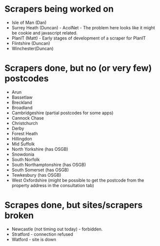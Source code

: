 # Scrapers being worked on #

  * Isle of Man (Dan)
  * Surrey Heath (Duncan) - AcolNet - The problem here looks like it might be cookie and javascript related.
  * PlanIT (Matt) - Early stages of development of a scraper for PlanIT
  * Flintshire (Duncan)
  * Winchester(Duncan)

# Scrapers done, but no (or very few) postcodes #
  * Arun
  * Bassetlaw
  * Breckland
  * Broadland
  * Cambridgeshire (partial postcodes for some apps)
  * Cannock Chase
  * Christchurch
  * Derby
  * Forest Heath
  * Hillingdon
  * Mid Suffolk
  * North Yorkshire (has OSGB)
  * Snowdonia
  * South Norfolk
  * South Northamptonshire (has OSGB)
  * South Somerset (has OSGB)
  * Tewkesbury (has OSGB)
  * West Oxfordshire (might be possible to get the postcode from the property address in the consultation tab)

# Scrapes done, but sites/scrapers broken #
  * Newcastle (not timing out today) - forbidden.
  * Stratford - connection refused
  * Watford - site is down
